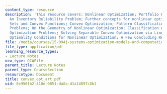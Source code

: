 ```yaml
---
content_type: resource
description: 'This resource covers: Nonlinear Optimization; Portfolio Optimization;
  An Inventory Reliability Problem; Further concepts for nonlinear optimization; Convex
  Sets and Convex Functions; Convex Optimization; Pattern Classification; Some Geometry
  Problems; On the Geometry of Nonlinear Optimization; Classification of Nonlinear
  Optimization Problems; Solving Separable Convex Optimization via Linear Optimization;
  Optimality Conditions for Nonlinear Optimization; A Few Concluding Remarks.'
file: /media/courses/15-094j-systems-optimization-models-and-computation-sma-5223-spring-2004/8e956fb2410e9851da8a41a14897c8b1_convex_opt_art.pdf
file_type: application/pdf
learning_resource_types:
- Lecture Notes
ocw_type: OCWFile
parent_title: Lecture Notes
parent_type: CourseSection
resourcetype: Document
title: convex_opt_art.pdf
uid: 8e956fb2-410e-9851-da8a-41a14897c8b1
---
```

